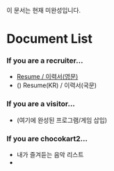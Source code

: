 이 문서는 현재 미완성입니다.

# Document List

### If you are a recruiter...
* [Resume / 이력서(영문)](resume_WIP)
* () Resume(KR) / 이력서(국문)

### If you are a visitor...
* (여기에 완성된 프로그램/게임 삽입)

### If you are chocokart2...
* 내가 즐겨듣는 음악 리스트
* 
